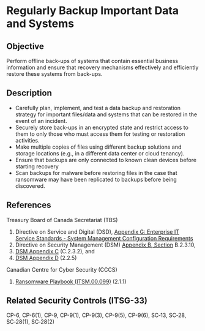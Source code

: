 # Regularly Backup Important Data and Systems

## Objective

Perform offline back-ups of systems that contain essential business information and ensure that recovery mechanisms effectively and efficiently restore these systems from back-ups.

## Description

- Carefully plan, implement, and test a data backup and restoration strategy for important files/data and systems that can be restored in the event of an incident.
- Securely store back-ups in an encrypted state and restrict access to them to only those who must access them for testing or restoration activities.
- Make multiple copies of files using different backup solutions and storage locations (e.g., in a different data center or cloud tenancy).
- Ensure that backups are only connected to known clean devices before starting recovery
- Scan backups for malware before restoring files in the case that ransomware may have been replicated to backups before being discovered.

## References

Treasury Board of Canada Secretariat (TBS)

1. Directive on Service and Digital (DSD), [Appendix G: Enterprise IT Service Standards - System Management Configuration Requirements](https://www.gcpedia.gc.ca/gcwiki/images/1/1e/System_Management_Configuration_Requirements.pdf)
2. Directive on Security Management (DSM) [Appendix B, Section](https://www.tbs-sct.gc.ca/pol/doc-eng.aspx?id=32611&section=procedure&p=B#appB) B.2.3.10,
3. [DSM Appendix C](https://www.tbs-sct.gc.ca/pol/doc-eng.aspx?id=32611&section=procedure&p=C#appC) (C.2.3.2), and
4. [DSM Appendix D](https://www.tbs-sct.gc.ca/pol/doc-eng.aspx?id=32611#appD) (2.2.5)

Canadian Centre for Cyber Security (CCCS)

1. [Ransomware Playbook (ITSM.00.099)](https://cyber.gc.ca/en/guidance/ransomware-playbook-itsm00099) (2.1.1)

## Related Security Controls (ITSG-33)

CP-6, CP-6(1), CP-9, CP-9(1), CP-9(3), CP-9(5), CP-9(6), SC‑13, SC‑28, SC‑28(1), SC‑28(2)
